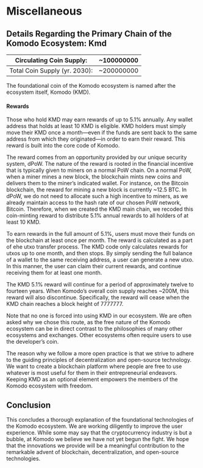 # Miscellaneous

## Details Regarding the Primary Chain of the Komodo Ecosystem: Kmd


| Circulating Coin Supply:      | \~100000000 |
|-------------------------------|-------------|
| Total Coin Supply (yr. 2030): | \~200000000 |

The foundational coin of the Komodo ecosystem is named after the ecosystem itself, Komodo (KMD).

#### Rewards

Those who hold KMD may earn rewards of up to 5.1% annually. Any wallet address that holds at least 10 KMD is eligible. KMD holders must simply move their KMD once a month—even if the funds are sent back to the same address from which they originated—in order to earn their reward. This reward is built into the core code of Komodo.

The reward comes from an opportunity provided by our unique security system, dPoW. The nature of the reward is rooted in the financial incentive that is typically given to miners on a normal PoW chain. On a normal PoW, when a miner mines a new block, the blockchain mints new coins and delivers them to the miner’s indicated wallet. For instance, on the Bitcoin blockchain, the reward for mining a new block is currently ~12.5 BTC. In dPoW, we do not need to allocate such a high incentive to miners, as we already maintain access to the hash rate of our chosen PoW network, Bitcoin. Therefore, when we created the KMD main chain, we recoded this coin-minting reward to distribute 5.1% annual rewards to all holders of at least 10 KMD.

To earn rewards in the full amount of 5.1%, users must move their funds on the blockchain at least once per month. The reward is calculated as a part of ehe utxo transfer process. The KMD code only calculates rewards for utxos up to one month, and then stops. By simply sending the full balance of a wallet to the same receiving address, a user can generate a new utxo. In this manner, the user can claim their current rewards, and continue receiving them for at least one month.

The KMD 5.1% reward will continue for a period of approximately twelve to fourteen years. When Komodo’s overall coin supply reaches ~200M, this reward will also discontinue. Specifically, the reward will cease when the KMD chain reaches a block height of 7777777.

Note that no one is forced into using KMD in our ecosystem. We are often asked why we chose this route, as the free nature of the Komodo ecosystem can be in direct contrast to the philosophies of many other ecosystems and exchanges. Other ecosystems often require users to use the developer’s coin.

The reason why we follow a more open practice is that we strive to adhere to the guiding principles of decentralization and open-source technology. We want to create a blockchain platform where people are free to use whatever is most useful for them in their entrepreneurial endeavors. Keeping KMD as an optional element empowers the members of the Komodo ecosystem with freedom.

## Conclusion

This concludes a thorough explanation of the foundational technologies of the Komodo ecosystem. We are working diligently to improve the user experience. While some may say that the cryptocurrency industry is but a bubble, at Komodo we believe we have not yet begun the fight. We hope that the innovations we provide will be a meaningful contribution to the remarkable advent of blockchain, decentralization, and open-source technologies.
